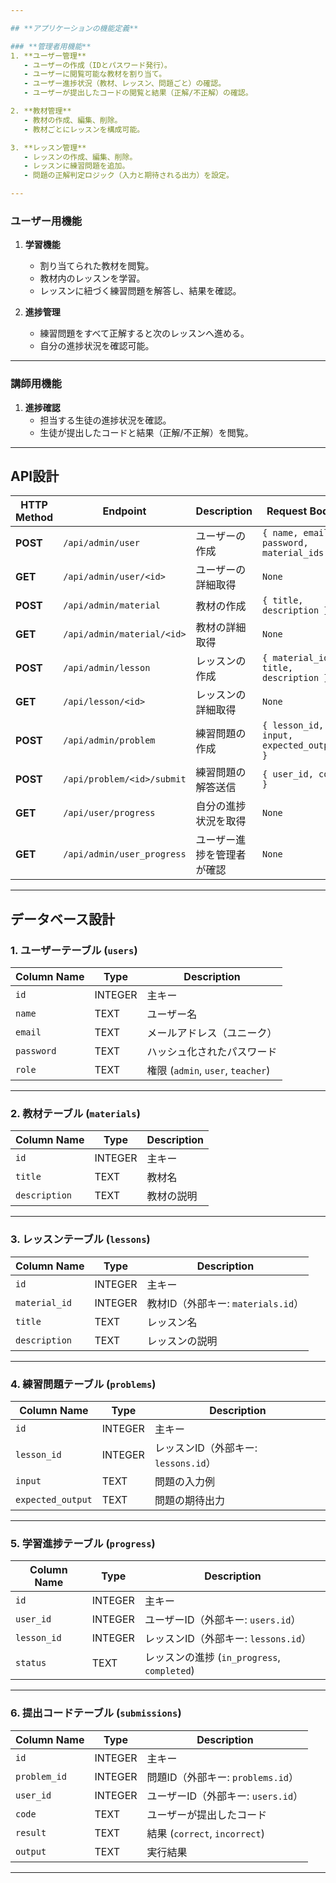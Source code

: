 ```yaml
---

## **アプリケーションの機能定義**

### **管理者用機能**
1. **ユーザー管理**
   - ユーザーの作成（IDとパスワード発行）。
   - ユーザーに閲覧可能な教材を割り当て。
   - ユーザー進捗状況（教材、レッスン、問題ごと）の確認。
   - ユーザーが提出したコードの閲覧と結果（正解/不正解）の確認。

2. **教材管理**
   - 教材の作成、編集、削除。
   - 教材ごとにレッスンを構成可能。

3. **レッスン管理**
   - レッスンの作成、編集、削除。
   - レッスンに練習問題を追加。
   - 問題の正解判定ロジック（入力と期待される出力）を設定。

---
```


### **ユーザー用機能**
1. **学習機能**
   - 割り当てられた教材を閲覧。
   - 教材内のレッスンを学習。
   - レッスンに紐づく練習問題を解答し、結果を確認。

2. **進捗管理**
   - 練習問題をすべて正解すると次のレッスンへ進める。
   - 自分の進捗状況を確認可能。

---

### **講師用機能**
1. **進捗確認**
   - 担当する生徒の進捗状況を確認。
   - 生徒が提出したコードと結果（正解/不正解）を閲覧。

---

## **API設計**

| HTTP Method | Endpoint                   | Description                                   | Request Body                           | Response Body                        |
|-------------|----------------------------|-----------------------------------------------|----------------------------------------|--------------------------------------|
| **POST**    | `/api/admin/user`          | ユーザーの作成                                | `{ name, email, password, material_ids }` | `{ user_id, message }`               |
| **GET**     | `/api/admin/user/<id>`     | ユーザーの詳細取得                            | `None`                                 | `{ id, name, materials, progress }`  |
| **POST**    | `/api/admin/material`      | 教材の作成                                    | `{ title, description }`              | `{ material_id, message }`           |
| **GET**     | `/api/admin/material/<id>` | 教材の詳細取得                                | `None`                                 | `{ id, title, lessons }`             |
| **POST**    | `/api/admin/lesson`        | レッスンの作成                                | `{ material_id, title, description }` | `{ lesson_id, message }`             |
| **GET**     | `/api/lesson/<id>`         | レッスンの詳細取得                            | `None`                                 | `{ id, title, problems }`            |
| **POST**    | `/api/admin/problem`       | 練習問題の作成                                | `{ lesson_id, input, expected_output }` | `{ problem_id, message }`            |
| **POST**    | `/api/problem/<id>/submit` | 練習問題の解答送信                            | `{ user_id, code }`                    | `{ result, output, message }`        |
| **GET**     | `/api/user/progress`       | 自分の進捗状況を取得                          | `None`                                 | `{ progress }`                        |
| **GET**     | `/api/admin/user_progress` | ユーザー進捗を管理者が確認                   | `None`                                 | `{ users_progress }`                 |

---

## **データベース設計**

### **1. ユーザーテーブル (`users`)**
| Column Name   | Type      | Description                          |
|---------------|-----------|--------------------------------------|
| `id`          | INTEGER   | 主キー                              |
| `name`        | TEXT      | ユーザー名                          |
| `email`       | TEXT      | メールアドレス（ユニーク）           |
| `password`    | TEXT      | ハッシュ化されたパスワード           |
| `role`        | TEXT      | 権限 (`admin`, `user`, `teacher`)   |

---

### **2. 教材テーブル (`materials`)**
| Column Name   | Type      | Description                          |
|---------------|-----------|--------------------------------------|
| `id`          | INTEGER   | 主キー                              |
| `title`       | TEXT      | 教材名                              |
| `description` | TEXT      | 教材の説明                          |

---

### **3. レッスンテーブル (`lessons`)**
| Column Name   | Type      | Description                          |
|---------------|-----------|--------------------------------------|
| `id`          | INTEGER   | 主キー                              |
| `material_id` | INTEGER   | 教材ID（外部キー: `materials.id`）  |
| `title`       | TEXT      | レッスン名                          |
| `description` | TEXT      | レッスンの説明                      |

---

### **4. 練習問題テーブル (`problems`)**
| Column Name     | Type      | Description                          |
|-----------------|-----------|--------------------------------------|
| `id`            | INTEGER   | 主キー                              |
| `lesson_id`     | INTEGER   | レッスンID（外部キー: `lessons.id`） |
| `input`         | TEXT      | 問題の入力例                        |
| `expected_output` | TEXT    | 問題の期待出力                      |

---

### **5. 学習進捗テーブル (`progress`)**
| Column Name   | Type      | Description                          |
|---------------|-----------|--------------------------------------|
| `id`          | INTEGER   | 主キー                              |
| `user_id`     | INTEGER   | ユーザーID（外部キー: `users.id`）   |
| `lesson_id`   | INTEGER   | レッスンID（外部キー: `lessons.id`） |
| `status`      | TEXT      | レッスンの進捗 (`in_progress`, `completed`) |

---

### **6. 提出コードテーブル (`submissions`)**
| Column Name   | Type      | Description                          |
|---------------|-----------|--------------------------------------|
| `id`          | INTEGER   | 主キー                              |
| `problem_id`  | INTEGER   | 問題ID（外部キー: `problems.id`）   |
| `user_id`     | INTEGER   | ユーザーID（外部キー: `users.id`）   |
| `code`        | TEXT      | ユーザーが提出したコード             |
| `result`      | TEXT      | 結果 (`correct`, `incorrect`)       |
| `output`      | TEXT      | 実行結果                            |

---
